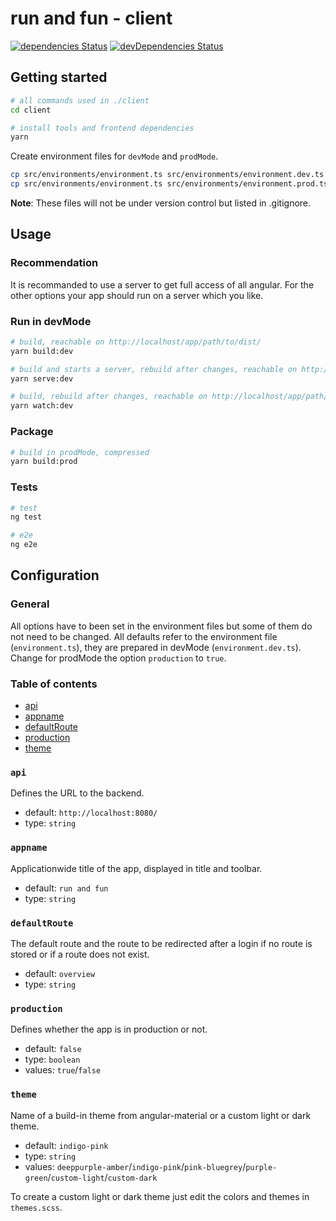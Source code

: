 # run and fun - client

[![dependencies Status](https://status.david-dm.org/gh/inpercima/run-and-fun.svg?path=client)](https://david-dm.org/inpercima/run-and-fun?path=client)
[![devDependencies Status](https://status.david-dm.org/gh/inpercima/run-and-fun.svg?path=client&type=dev)](https://david-dm.org/inpercima/run-and-fun?path=client&type=dev)

## Getting started

```bash
# all commands used in ./client
cd client

# install tools and frontend dependencies
yarn
```

Create environment files for `devMode` and `prodMode`.

```bash
cp src/environments/environment.ts src/environments/environment.dev.ts
cp src/environments/environment.ts src/environments/environment.prod.ts
```

**Note**: These files will not be under version control but listed in .gitignore.

## Usage

### Recommendation

It is recommanded to use a server to get full access of all angular.
For the other options your app should run on a server which you like.

### Run in devMode

```bash
# build, reachable on http://localhost/app/path/to/dist/
yarn build:dev

# build and starts a server, rebuild after changes, reachable on http://localhost:4200/
yarn serve:dev

# build, rebuild after changes, reachable on http://localhost/app/path/to/dist/
yarn watch:dev
```

### Package

```bash
# build in prodMode, compressed
yarn build:prod
```

### Tests

```bash
# test
ng test

# e2e
ng e2e
```

## Configuration

### General

All options have to been set in the environment files but some of them do not need to be changed.
All defaults refer to the environment file (`environment.ts`), they are prepared in devMode (`environment.dev.ts`).
Change for prodMode the option `production` to `true`.

### Table of contents

* [api](#api)
* [appname](#appname)
* [defaultRoute](#defaultRoute)
* [production](#production)
* [theme](#theme)

### `api`

Defines the URL to the backend.

* default: `http://localhost:8080/`
* type: `string`

### `appname`

Applicationwide title of the app, displayed in title and toolbar.

* default: `run and fun`
* type: `string`

### `defaultRoute`

The default route and the route to be redirected after a login if no route is stored or if a route does not exist.

* default: `overview`
* type: `string`

### `production`

Defines whether the app is in production or not.

* default: `false`
* type: `boolean`
* values: `true`/`false`

### `theme`

Name of a build-in theme from angular-material or a custom light or dark theme.

* default: `indigo-pink`
* type: `string`
* values: `deeppurple-amber`/`indigo-pink`/`pink-bluegrey`/`purple-green`/`custom-light`/`custom-dark`

To create a custom light or dark theme just edit the colors and themes in `themes.scss`.
